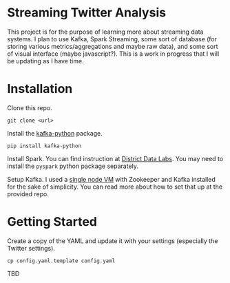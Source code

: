 # Streaming Twitter Analysis

This project is for the purpose of learning more about streaming data systems.  I plan to use Kafka, Spark Streaming, some sort of database (for storing various metrics/aggregations and maybe raw data), and some sort of visual interface (maybe javascript?).  This is a work in progress that I will be updating as I have time.

# Installation

Clone this repo.

```
git clone <url>
```

Install the [kafka-python](https://github.com/mumrah/kafka-python) package.

```
pip install kafka-python
```

Install Spark.  You can find instruction at [District Data Labs](https://districtdatalabs.silvrback.com/getting-started-with-spark-in-python).  You may need to install the `pyspark` python package separately.

Setup Kafka.  I used a [single node VM](https://github.com/chadlung/vagrant-kafka) with Zookeeper and Kafka installed for the sake of simplicity.  You can read more about how to set that up at the provided repo.

# Getting Started

Create a copy of the YAML and update it with your settings (especially the Twitter settings).

```
cp config.yaml.template config.yaml
```

TBD